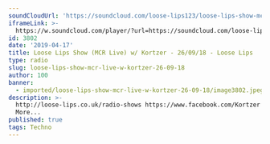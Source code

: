 ```yaml
---
soundCloudUrl: 'https://soundcloud.com/loose-lips123/loose-lips-show-mcr-live-w-kortzer-260918'
iframeLink: >-
  https://w.soundcloud.com/player/?url=https://soundcloud.com/loose-lips123/loose-lips-show-mcr-live-w-kortzer-260918&color=00aabb&auto_play=false&hide_related=false&show_comments=true&show_user=true&show_reposts=false
id: 3802
date: '2019-04-17'
title: Loose Lips Show (MCR Live) w/ Kortzer - 26/09/18 - Loose Lips
type: radio
slug: loose-lips-show-mcr-live-w-kortzer-26-09-18
author: 100
banner:
  - imported/loose-lips-show-mcr-live-w-kortzer-26-09-18/image3802.jpeg
description: >-
  http://loose-lips.co.uk/radio-shows https://www.facebook.com/Kortzer [...]Read
  More...
published: true
tags: Techno
---
```

